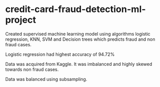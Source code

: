 # credit-card-fraud-detection-ml-project

Created supervised machine learning model using algorithms logistic regression, KNN, SVM and Decision trees which predicts fraud and non fraud cases.

Logistic regression had highest accuracy of 94.72%

Data was acquired from Kaggle. It was imbalanced and highly skewed towards non fraud cases.

Data was balanced using subsampling.
